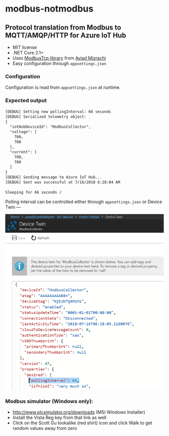 # modbus-notmodbus

## Protocol translation from Modbus to MQTT/AMQP/HTTP for Azure IoT Hub

* MIT license
* .NET Core 2.1+
* Uses [ModbusTcp library](https://github.com/aviadmizrachi/ModbusTcp) from [Aviad Mizrachi](https://github.com/aviadmizrachi)
* Easy configuration through `appsettings.json`


### Configuration

Configuration is read from `appsettings.json` at runtime.


### Expected output
```
[DEBUG] Setting new pollingInterval: 66 seconds
[DEBUG] Serialized telemetry object:
{
  "iotHubDeviceId": "ModbusCollector",
  "voltage": [
    780,
    780
  ],
  "current": [
    780,
    780
  ]
}
[DEBUG] Sending message to Azure IoT Hub...
[DEBUG] Sent was successful at 7/16/2018 6:28:04 AM

Sleeping for 66 seconds /
```

Polling interval can be controlled either through `appsettings.json` or Device Twin &mdash;

<img src="twin.png" alt="Device Twin screenshot" width="600">

### Modbus simulator (Windows only):

* http://www.plcsimulator.org/downloads (MSI Windows Installer)
* Install the Vista Reg key from that link as well
* Click on the Scott Gu lookalike (red shirt) icon and click Walk to get random values away from zero

